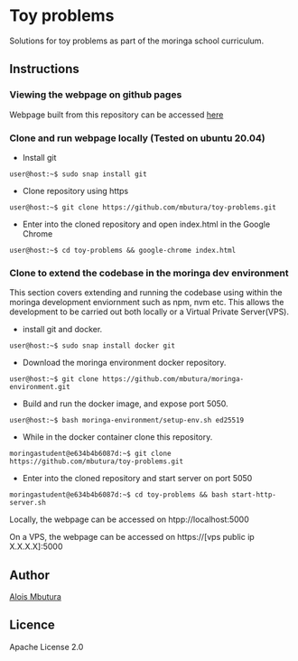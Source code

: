 # Toy problems

Solutions for toy problems as part of the moringa school curriculum.

## Instructions

### Viewing the webpage on github pages

Webpage built from this repository can be accessed [here](https://mbutura.github.io/toy-problems/)

### Clone and run webpage locally (Tested on ubuntu 20.04)

- Install git

```console
user@host:~$ sudo snap install git
```
- Clone repository using https

```console
user@host:~$ git clone https://github.com/mbutura/toy-problems.git
```
- Enter into the cloned repository and open index.html in the Google Chrome

```console
user@host:~$ cd toy-problems && google-chrome index.html
```

### Clone to extend the codebase in the moringa dev environment

This section covers extending and running the codebase using within the moringa development enviornment such as npm, nvm etc. This allows the development to be carried out both locally or a Virtual Private Server(VPS).

- install git and docker.
```console
user@host:~$ sudo snap install docker git
```

- Download the moringa environment docker repository.
```console
user@host:~$ git clone https://github.com/mbutura/moringa-environment.git
```

- Build and run the docker image, and expose port 5050.
```console
user@host:~$ bash moringa-environment/setup-env.sh ed25519
```
- While in the docker container clone this repository. 
```console
moringastudent@e634b4b6087d:~$ git clone https://github.com/mbutura/toy-problems.git
```
- Enter into the cloned repository and start server on port 5050
```console
moringastudent@e634b4b6087d:~$ cd toy-problems && bash start-http-server.sh
```

Locally, the webpage can be accessed on htpp://localhost:5000

On a VPS, the webpage can be accessed on https://[vps public ip X.X.X.X]:5000

## Author

[Alois Mbutura](mailto:alois.mbutura@student.moringaschool.com)

## Licence

Apache License 2.0